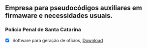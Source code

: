 
## Empresa para pseudocódigos auxiliares em firmaware e necessidades usuais.

### Polícia Penal de Santa Catarina
- [x] Software para geração de ofícios, [Download](https://drive.google.com/file/d/1gszm9PLorYLuED-eRrtChc1Omn3-TUso/view?usp=drive_link)
